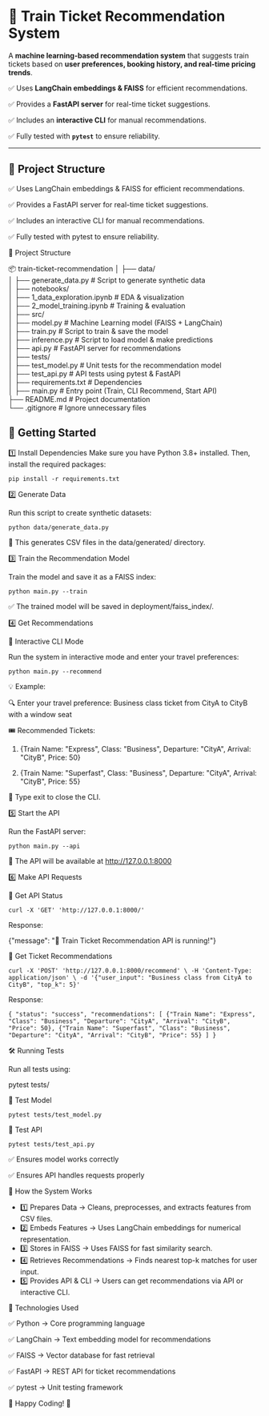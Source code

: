 # 🚆 Train Ticket Recommendation System
A **machine learning-based recommendation system** that suggests train tickets based on **user preferences, booking history, and real-time pricing trends**.

✅ Uses **LangChain embeddings & FAISS** for efficient recommendations.  

✅ Provides a **FastAPI server** for real-time ticket suggestions.  

✅ Includes an **interactive CLI** for manual recommendations.  

✅ Fully tested with **`pytest`** to ensure reliability.  

---

## 📂 Project Structure

✅ Uses LangChain embeddings & FAISS for efficient recommendations.

✅ Provides a FastAPI server for real-time ticket suggestions.

✅ Includes an interactive CLI for manual recommendations.

✅ Fully tested with pytest to ensure reliability.

📂 Project Structure

📦 train-ticket-recommendation
│
├── data/  
│   ├── generate_data.py            # Script to generate synthetic data  
│
├── notebooks/  
│   ├── 1_data_exploration.ipynb    # EDA & visualization  
│   ├── 2_model_training.ipynb      # Training & evaluation  
│
├── src/  
│   ├── model.py                    # Machine Learning model (FAISS + LangChain)  
│   ├── train.py                    # Script to train & save the model  
│   ├── inference.py                 # Script to load model & make predictions  
│   ├── api.py                      # FastAPI server for recommendations  
│
├── tests/  
│   ├── test_model.py                # Unit tests for the recommendation model  
│   ├── test_api.py                   # API tests using pytest & FastAPI  
│
├── requirements.txt              # Dependencies  
│
├── main.py                          # Entry point (Train, CLI Recommend, Start API)  
├── README.md                         # Project documentation  
└── .gitignore                        # Ignore unnecessary files  

## 🚀 Getting Started

1️⃣ Install Dependencies
Make sure you have Python 3.8+ installed. Then, install the required packages:

`pip install -r requirements.txt`

2️⃣ Generate Data

Run this script to create synthetic datasets:

`python data/generate_data.py`

💾 This generates CSV files in the data/generated/ directory.

3️⃣ Train the Recommendation Model

Train the model and save it as a FAISS index:

`python main.py --train`

✅ The trained model will be saved in deployment/faiss_index/.

4️⃣ Get Recommendations

📌 Interactive CLI Mode

Run the system in interactive mode and enter your travel preferences:

`python main.py --recommend`

💡 Example:

🔍 Enter your travel preference: Business class ticket from CityA to CityB with a window seat

🎟️ Recommended Tickets:

1. {Train Name: "Express", Class: "Business", Departure: "CityA", Arrival: "CityB", Price: 50}

2. {Train Name: "Superfast", Class: "Business", Departure: "CityA", Arrival: "CityB", Price: 55}

🔹 Type exit to close the CLI.

5️⃣ Start the API

Run the FastAPI server:

`python main.py --api`

🚀 The API will be available at http://127.0.0.1:8000

6️⃣ Make API Requests

📌 Get API Status

`curl -X 'GET' 'http://127.0.0.1:8000/'`

Response:

{"message": "🚀 Train Ticket Recommendation API is running!"}

📌 Get Ticket Recommendations

`curl -X 'POST' 'http://127.0.0.1:8000/recommend' \
     -H 'Content-Type: application/json' \
     -d '{"user_input": "Business class from CityA to CityB", "top_k": 5}'`

Response:

`{
  "status": "success",
  "recommendations": [
    {"Train Name": "Express", "Class": "Business", "Departure": "CityA", "Arrival": "CityB", "Price": 50},
    {"Train Name": "Superfast", "Class": "Business", "Departure": "CityA", "Arrival": "CityB", "Price": 55}
  ]
}`

🛠 Running Tests

Run all tests using:

pytest tests/

🧪 Test Model

`pytest tests/test_model.py`

🧪 Test API

`pytest tests/test_api.py`

✅ Ensures model works correctly

✅ Ensures API handles requests properly


📜 How the System Works

* 1️⃣ Prepares Data → Cleans, preprocesses, and extracts features from CSV files.
* 2️⃣ Embeds Features → Uses LangChain embeddings for numerical representation.
* 3️⃣ Stores in FAISS → Uses FAISS for fast similarity search.
* 4️⃣ Retrieves Recommendations → Finds nearest top-k matches for user input.
* 5️⃣ Provides API & CLI → Users can get recommendations via API or interactive CLI.

📌 Technologies Used

✅ Python → Core programming language

✅ LangChain → Text embedding model for recommendations

✅ FAISS → Vector database for fast retrieval

✅ FastAPI → REST API for ticket recommendations

✅ pytest → Unit testing framework

🚀 Happy Coding! 🎉
